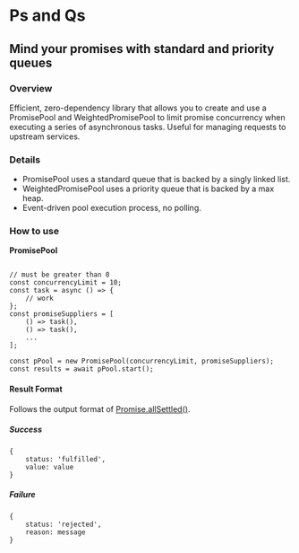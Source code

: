 # Ps and Qs
## Mind your promises with standard and priority queues

### Overview
Efficient, zero-dependency library that allows you to create and use a PromisePool and
WeightedPromisePool to limit promise concurrency when executing a series of
asynchronous tasks. Useful for managing requests to upstream services.

### Details
- PromisePool uses a standard queue that is backed by a singly linked list.
- WeightedPromisePool uses a priority queue that is backed by a max heap.
- Event-driven pool execution process, no polling.

### How to use
**PromisePool**
```

// must be greater than 0
const concurrencyLimit = 10;
const task = async () => {
    // work
};
const promiseSuppliers = [
    () => task(),
    () => task(),
    ...
];

const pPool = new PromisePool(concurrencyLimit, promiseSuppliers);
const results = await pPool.start();
```

#### Result Format
Follows the output format of [Promise.allSettled()](https://developer.mozilla.org/en-US/docs/Web/JavaScript/Reference/Global_Objects/Promise/allSettled).

##### Success
```
{
    status: 'fulfilled',
    value: value
}
```

##### Failure
```
{
    status: 'rejected',
    reason: message
}
```
